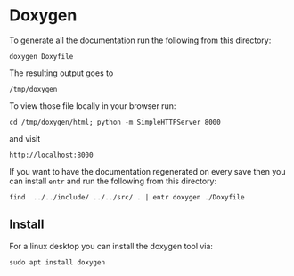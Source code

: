 Doxygen
=======

To generate all the documentation run the following
from this directory:

    doxygen Doxyfile

The resulting output goes to

    /tmp/doxygen

To view those file locally in your browser run:

    cd /tmp/doxygen/html; python -m SimpleHTTPServer 8000

and visit

    http://localhost:8000

If you want to have the documentation regenerated on every save then
you can install `entr` and run the following from this directory:

    find  ../../include/ ../../src/ . | entr doxygen ./Doxyfile

Install
-------

For a linux desktop you can install the doxygen tool via:

    sudo apt install doxygen
